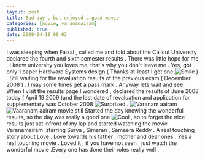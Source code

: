 ```yaml
---
layout: post
title: Bad day , but enjoyed a good movie
categories: [movie, varanamairam]
published: true
date: 2009-04-19 09:03
---
```

I was sleeping when Faizal , called me and told about the Calicut University declared the fourth and sixth semester results . There was little hope for me , I know university you loves me, that's why you don't leave me . Yes, got only 1 paper Hardware Systems design ( Thanks at-least I got one ![Smile](plugins/editors/tinymce/jscripts/tiny_mce/plugins/emotions/images/smiley-smile.gif "Smile") ) . Still waiting for the revaluation results of the previous exam ( December 2008 ) . I may some times get a pass mark . Anyway lets wait and see. When I visit the results page I wondered , declared the results of June 2008 today ( April 19 2009 )and the last date of revaluation and application for supplementary was October 2008 ![Surprised](plugins/editors/tinymce/jscripts/tiny_mce/plugins/emotions/images/smiley-surprised.gif "Surprised") .  ![Varanam aairam](http://farm4.static.flickr.com/3594/3490849515_3f825a3df3.jpg?v=0 "Varanam aairam movie still") ![Vaaranam aairam movie still](http://farm4.static.flickr.com/3303/3490848977_9c8716450b.jpg?v=0 "Vaaranam aairam movie still") Started the day knowing the wonderful results, so the day was really a good one ![Cool](plugins/editors/tinymce/jscripts/tiny_mce/plugins/emotions/images/smiley-cool.gif "Cool") , so to forget the nice results just sat infront of my lap and started watching the movie Varanamairam ,starring Surya , Simaran , Sameera Reddy . A real touching story about Love . Love towards his father , mother and dear ones . Yes a real touching movie . Loved it , if you have not seen , just watch the wonderful movie .Every one has done their roles really well .   
